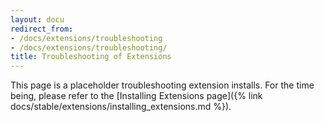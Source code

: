 ```yaml
---
layout: docu
redirect_from:
- /docs/extensions/troubleshooting
- /docs/extensions/troubleshooting/
title: Troubleshooting of Extensions
---
```


This page is a placeholder troubleshooting extension installs.
For the time being, please refer to the [Installing Extensions page]({% link docs/stable/extensions/installing_extensions.md %}).

